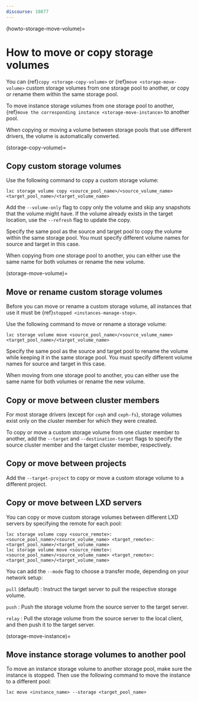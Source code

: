 ```yaml
---
discourse: 10877
---
```


(howto-storage-move-volume)=
# How to move or copy storage volumes

You can {ref}`copy <storage-copy-volume>` or {ref}`move <storage-move-volume>` custom storage volumes from one storage pool to another, or copy or rename them within the same storage pool.

To move instance storage volumes from one storage pool to another, {ref}`move the corresponding instance <storage-move-instance>` to another pool.

When copying or moving a volume between storage pools that use different drivers, the volume is automatically converted.

(storage-copy-volume)=
## Copy custom storage volumes

Use the following command to copy a custom storage volume:

    lxc storage volume copy <source_pool_name>/<source_volume_name> <target_pool_name>/<target_volume_name>

Add the `--volume-only` flag to copy only the volume and skip any snapshots that the volume might have.
If the volume already exists in the target location, use the `--refresh` flag to update the copy.

Specify the same pool as the source and target pool to copy the volume within the same storage pool.
You must specify different volume names for source and target in this case.

When copying from one storage pool to another, you can either use the same name for both volumes or rename the new volume.

(storage-move-volume)=
## Move or rename custom storage volumes

Before you can move or rename a custom storage volume, all instances that use it must be {ref}`stopped <instances-manage-stop>`.

Use the following command to move or rename a storage volume:

    lxc storage volume move <source_pool_name>/<source_volume_name> <target_pool_name>/<target_volume_name>

Specify the same pool as the source and target pool to rename the volume while keeping it in the same storage pool.
You must specify different volume names for source and target in this case.

When moving from one storage pool to another, you can either use the same name for both volumes or rename the new volume.

## Copy or move between cluster members

For most storage drivers (except for `ceph` and `ceph-fs`), storage volumes exist only on the cluster member for which they were created.

To copy or move a custom storage volume from one cluster member to another, add the `--target` and `--destination-target` flags to specify the source cluster member and the target cluster member, respectively.

## Copy or move between projects

Add the `--target-project` to copy or move a custom storage volume to a different project.

## Copy or move between LXD servers

You can copy or move custom storage volumes between different LXD servers by specifying the remote for each pool:

    lxc storage volume copy <source_remote>:<source_pool_name>/<source_volume_name> <target_remote>:<target_pool_name>/<target_volume_name>
    lxc storage volume move <source_remote>:<source_pool_name>/<source_volume_name> <target_remote>:<target_pool_name>/<target_volume_name>

You can add the `--mode` flag to choose a transfer mode, depending on your network setup:

`pull` (default)
: Instruct the target server to pull the respective storage volume.

`push`
: Push the storage volume from the source server to the target server.

`relay`
: Pull the storage volume from the source server to the local client, and then push it to the target server.

(storage-move-instance)=
## Move instance storage volumes to another pool

To move an instance storage volume to another storage pool, make sure the instance is stopped.
Then use the following command to move the instance to a different pool:

    lxc move <instance_name> --storage <target_pool_name>
